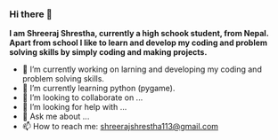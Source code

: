 ### Hi there 👋

<b>I am Shreeraj Shrestha, currently a high schook student, from Nepal. Apart from school I like to learn and develop my coding and problem solving skills by simply coding and making projects.</b>

- 🔭 I’m currently working on larning and developing my coding and problem solving skills.
- 🌱 I’m currently learning python (pygame).
- 👯 I’m looking to collaborate on ...
- 🤔 I’m looking for help with ...
- 💬 Ask me about ...
- 📫 How to reach me: shreerajshrestha113@gmail.com

